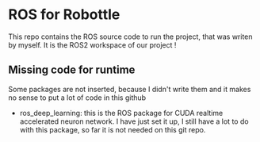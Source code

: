 # ROS for Robottle

This repo contains the ROS source code to run the project, that was writen by myself. It is the ROS2 workspace of our project !

## Missing code for runtime

Some packages are not inserted, because I didn't write them and it makes no sense to put a lot of code in this github

- ros_deep_learning: this is the ROS package for CUDA realtime accelerated neuron network. I have just set it up, I still have a lot to do with this package, so far it is not needed on this git repo.
